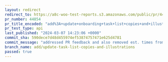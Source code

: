 ```yaml
---
layout: redirect
redirect_to: https://a8c-woo-test-reports.s3.amazonaws.com/public/pr/44854/api/index.html
pr_number: 44854
pr_title_encoded: "add%3A+update+onboarding+task+list+copies+and+illustrations"
pr_test_type: api
last_published: "2024-03-07 14:23:06 +0000"
commit_sha: 590dece7d48d455974ef53874757471e625d4781
commit_message: "addressed PR feedback and also removed est. times from task list headers"
branch_name: add/update-task-list-copies-and-illustrations
passed: true
---
```

